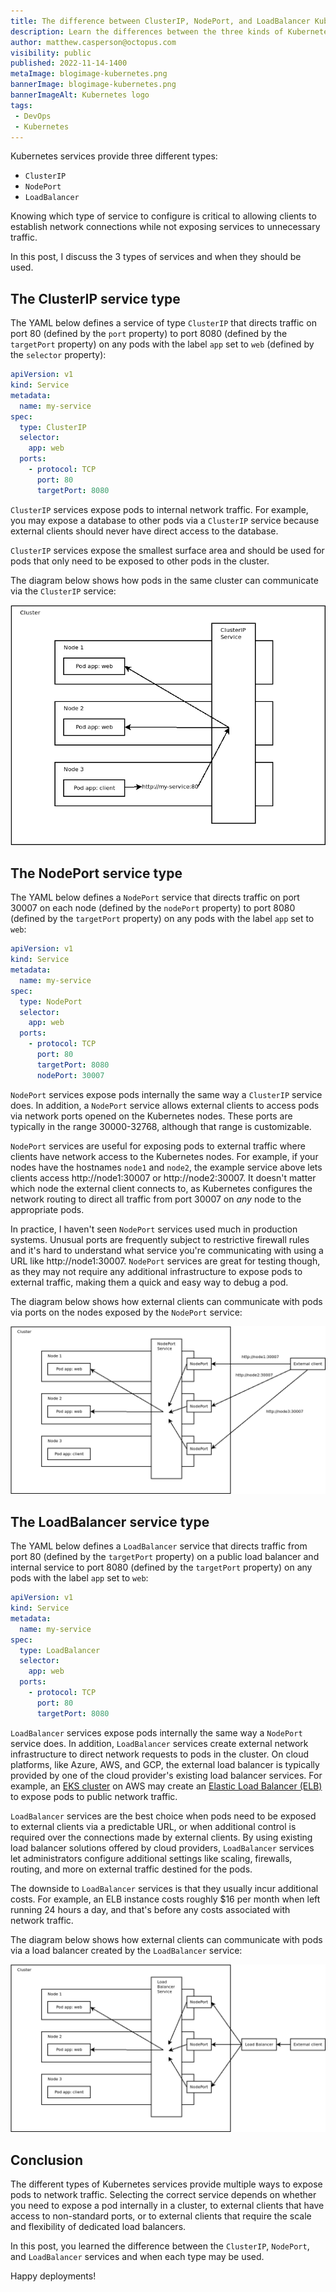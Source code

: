 ```yaml
---
title: The difference between ClusterIP, NodePort, and LoadBalancer Kubernetes services
description: Learn the differences between the three kinds of Kubernetes services, ClusterIP, NodePort, and LoadBalancer.
author: matthew.casperson@octopus.com
visibility: public
published: 2022-11-14-1400
metaImage: blogimage-kubernetes.png
bannerImage: blogimage-kubernetes.png
bannerImageAlt: Kubernetes logo
tags:
 - DevOps
 - Kubernetes
---
```


Kubernetes services provide three different types: 

- `ClusterIP` 
- `NodePort` 
- `LoadBalancer`

Knowing which type of service to configure is critical to allowing clients to establish network connections while not exposing services to unnecessary traffic.

In this post, I discuss the 3 types of services and when they should be used.

## The ClusterIP service type

The YAML below defines a service of type `ClusterIP` that directs traffic on port 80 (defined by the `port` property) to port 8080 (defined by the `targetPort` property) on any pods with the label `app` set to `web` (defined by the `selector` property):

```yaml
apiVersion: v1
kind: Service
metadata:
  name: my-service
spec:
  type: ClusterIP
  selector:
    app: web
  ports:
    - protocol: TCP
      port: 80
      targetPort: 8080
```

`ClusterIP` services expose pods to internal network traffic. For example, you may expose a database to other pods via a `ClusterIP` service because external clients should never have direct access to the database.

`ClusterIP` services expose the smallest surface area and should be used for pods that only need to be exposed to other pods in the cluster.

The diagram below shows how pods in the same cluster can communicate via the `ClusterIP` service:

![ClusterIP diagram](clusterip.png "width=500")

## The NodePort service type

The YAML below defines a `NodePort` service that directs traffic on port 30007 on each node (defined by the `nodePort` property) to port 8080 (defined by the `targetPort` property) on any pods with the label `app` set to `web`:

```yaml
apiVersion: v1
kind: Service
metadata:
  name: my-service
spec:
  type: NodePort
  selector:
    app: web
  ports:
    - protocol: TCP
      port: 80
      targetPort: 8080
      nodePort: 30007
```

`NodePort` services expose pods internally the same way a `ClusterIP` service does. In addition, a `NodePort` service allows external clients to access pods via network ports opened on the Kubernetes nodes. These ports are typically in the range 30000-32768, although that range is customizable.

`NodePort` services are useful for exposing pods to external traffic where clients have network access to the Kubernetes nodes. For example, if your nodes have the hostnames `node1` and `node2`, the example service above lets clients access http://node1:30007 or http://node2:30007. It doesn't matter which node the external client connects to, as Kubernetes configures the network routing to direct all traffic from port 30007 on *any* node to the appropriate pods.

In practice, I haven't seen `NodePort` services used much in production systems. Unusual ports are frequently subject to restrictive firewall rules and it's hard to understand what service you're communicating with using a URL like http://node1:30007. `NodePort` services are great for testing though, as they may not require any additional infrastructure to expose pods to external traffic, making them a quick and easy way to debug a pod.

The diagram below shows how external clients can communicate with pods via ports on the nodes exposed by the `NodePort` service:

![Diagram with boxes and arrows showing how external clients can communicate with pods via ports](nodeport.png "width=500")

## The LoadBalancer service type

The YAML below defines a `LoadBalancer` service that directs traffic from port 80 (defined by the `targetPort` property) on a public load balancer and internal service to port 8080 (defined by the `targetPort` property) on any pods with the label `app` set to `web`:

```yaml
apiVersion: v1
kind: Service
metadata:
  name: my-service
spec:
  type: LoadBalancer
  selector:
    app: web
  ports:
    - protocol: TCP
      port: 80
      targetPort: 8080
```

`LoadBalancer` services expose pods internally the same way a `NodePort` service does. In addition, `LoadBalancer` services create external network infrastructure to direct network requests to pods in the cluster. On cloud platforms, like Azure, AWS, and GCP, the external load balancer is typically provided by one of the cloud provider's existing load balancer services. For example, an [EKS cluster](https://aws.amazon.com/eks/) on AWS may create an [Elastic Load Balancer (ELB)](https://aws.amazon.com/elasticloadbalancing/) to expose pods to public network traffic.

`LoadBalancer` services are the best choice when pods need to be exposed to external clients via a predictable URL, or when additional control is required over the connections made by external clients. By using existing load balancer solutions offered by cloud providers, `LoadBalancer` services let administrators configure additional settings like scaling, firewalls, routing, and more on external traffic destined for the pods.

The downside to `LoadBalancer` services is that they usually incur additional costs. For example, an ELB instance costs roughly $16 per month when left running 24 hours a day, and that's before any costs associated with network traffic.

The diagram below shows how external clients can communicate with pods via a load balancer created by the `LoadBalancer` service:

![Diagram showing how external clients can communicate with pods via a load balancer](loadbalancer.png "width=500")

## Conclusion

The different types of Kubernetes services provide multiple ways to expose pods to network traffic. Selecting the correct service depends on whether you need to expose a pod internally in a cluster, to external clients that have access to non-standard ports, or to external clients that require the scale and flexibility of dedicated load balancers. 

In this post, you learned the difference between the `ClusterIP`, `NodePort`, and `LoadBalancer` services and when each type may be used.

Happy deployments!